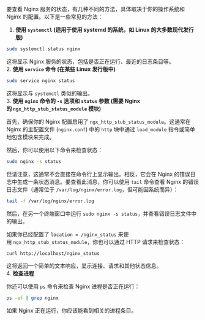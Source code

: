 要查看 Nginx 服务的状态，有几种不同的方法，具体取决于你的操作系统和 Nginx 的配置。以下是一些常见的方法：

1. **使用 `systemctl` (适用于使用 systemd 的系统，如 Linux 的大多数现代发行版)**
    

```bash
sudo systemctl status nginx
```

这将显示 Nginx 服务的状态，包括是否正在运行、最近的日志条目等。  
2. **使用 `service` 命令 (在某些 Linux 发行版中)**

```bash
sudo service nginx status
```

这将显示与 `systemctl` 类似的输出。  
3. **使用 `nginx` 命令的 `-s` 选项和 `status` 参数 (需要 Nginx 的 `ngx_http_stub_status_module` 模块)**

首先，确保你的 Nginx 配置启用了 `ngx_http_stub_status_module`。这通常在 Nginx 的主配置文件 (`nginx.conf`) 中的 `http` 块中通过 `load_module` 指令或简单地包含模块来完成。

然后，你可以使用以下命令来检查状态：

```bash
sudo nginx -s status
```

但请注意，这通常不会直接在命令行上显示输出。相反，它会在 Nginx 的错误日志中生成一条状态消息。要查看此消息，你可以使用 `tail` 命令查看 Nginx 的错误日志文件（通常位于 `/var/log/nginx/error.log`，但可能因系统而异）：

```bash
tail -f /var/log/nginx/error.log
```

然后，在另一个终端窗口中运行 `sudo nginx -s status`，并查看错误日志文件中的输出。

如果你已经配置了 `location = /nginx_status` 来使用 `ngx_http_stub_status_module`，你也可以通过 HTTP 请求来检查状态：

```bash
curl http://localhost/nginx_status
```

这将返回一个简单的文本响应，显示连接、请求和其他状态信息。  
4. **检查进程**

你还可以使用 `ps` 命令来检查 Nginx 进程是否正在运行：

```bash
ps -ef | grep nginx
```

如果 Nginx 正在运行，你应该能看到相关的进程条目。